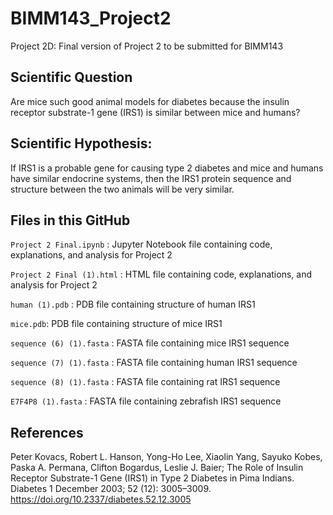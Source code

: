 # BIMM143_Project2
Project 2D: Final version of Project 2 to be submitted for BIMM143

## Scientific Question
Are mice such good animal models for diabetes because the insulin receptor substrate-1 gene (IRS1) is similar between mice and humans?

## Scientific Hypothesis: 
If IRS1 is a probable gene for causing type 2 diabetes and mice and humans have similar endocrine systems, then the IRS1 protein sequence and structure between the two animals will be very similar.

## Files in this GitHub
`Project 2 Final.ipynb` : Jupyter Notebook file containing code, explanations, and analysis for Project 2

`Project 2 Final (1).html` : HTML file containing code, explanations, and analysis for Project 2

`human (1).pdb` : PDB file containing structure of human IRS1

`mice.pdb`: PDB file containing structure of mice IRS1

`sequence (6) (1).fasta` : FASTA file containing mice IRS1 sequence

`sequence (7) (1).fasta` : FASTA file containing human IRS1 sequence

`sequence (8) (1).fasta` : FASTA file containing rat IRS1 sequence

`E7F4P8 (1).fasta` : FASTA file containing zebrafish IRS1 sequence

## References
Peter Kovacs, Robert L. Hanson, Yong-Ho Lee, Xiaolin Yang, Sayuko Kobes, Paska A. Permana, Clifton Bogardus, Leslie J. Baier; The Role of Insulin Receptor Substrate-1 Gene (IRS1) in Type 2 Diabetes in Pima Indians. Diabetes 1 December 2003; 52 (12): 3005–3009. https://doi.org/10.2337/diabetes.52.12.3005
